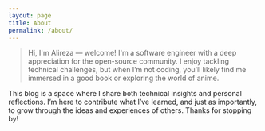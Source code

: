 ```yaml
---
layout: page
title: About
permalink: /about/
---
```


> Hi, I'm Alireza — welcome!
I'm a software engineer with a deep appreciation for the open-source community. I enjoy tackling technical challenges, but when I’m not coding, you’ll likely find me immersed in a good book or exploring the world of anime.

This blog is a space where I share both technical insights and personal reflections. I’m here to contribute what I’ve learned, and just as importantly, to grow through the ideas and experiences of others. Thanks for stopping by!
